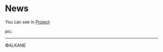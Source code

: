 # News
<ol>
  
</ol>

You can see in [Project](https://aalkanee.github.io/News/)

pic:



----
 <footer>&copy;ALKANE</footer>
